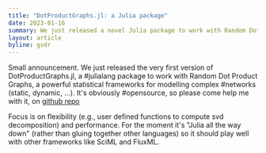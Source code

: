 ```yaml
---
title: "DotProductGraphs.jl: a Julia package"
date: 2023-01-16
summary: We just released a novel Julia package to work with Random Dot Product Graphs, for static and temporal complex networks.
layout: article
byline: gvdr
---
```


Small announcement. We just released the very first version of DotProductGraphs.jl, a #julialang package to work with Random Dot Product Graphs, a powerful statistical frameworks for modelling complex #networks (static, dynamic, ...).
It's obviously #opensource, so please come help me with it, on [github repo](https://github.com/gvdr/DotProductGraphs.jl)

Focus is on flexibility (e.g., user defined functions to compute svd decomposition) and performance. For the moment it's "Julia all the way down" (rather than gluing together other languages) so it should play well with other frameworks like SciML and FluxML.
